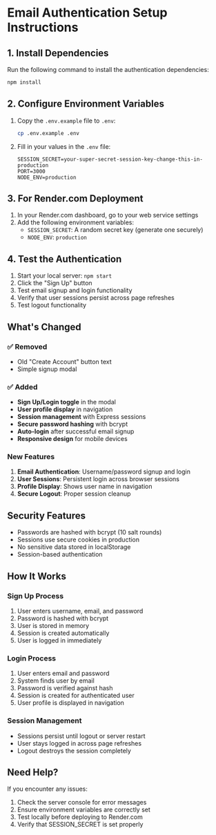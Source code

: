 # Email Authentication Setup Instructions

## 1. Install Dependencies
Run the following command to install the authentication dependencies:
```bash
npm install
```

## 2. Configure Environment Variables
1. Copy the `.env.example` file to `.env`:
   ```bash
   cp .env.example .env
   ```
2. Fill in your values in the `.env` file:
   ```env
   SESSION_SECRET=your-super-secret-session-key-change-this-in-production
   PORT=3000
   NODE_ENV=production
   ```

## 3. For Render.com Deployment
1. In your Render.com dashboard, go to your web service settings
2. Add the following environment variables:
   - `SESSION_SECRET`: A random secret key (generate one securely)
   - `NODE_ENV`: `production`

## 4. Test the Authentication
1. Start your local server: `npm start`
2. Click the "Sign Up" button
3. Test email signup and login functionality
4. Verify that user sessions persist across page refreshes
5. Test logout functionality

## What's Changed

### ✅ Removed
- Old "Create Account" button text
- Simple signup modal

### ✅ Added  
- **Sign Up/Login toggle** in the modal
- **User profile display** in navigation
- **Session management** with Express sessions
- **Secure password hashing** with bcrypt
- **Auto-login** after successful email signup
- **Responsive design** for mobile devices

### New Features
1. **Email Authentication**: Username/password signup and login
2. **User Sessions**: Persistent login across browser sessions
3. **Profile Display**: Shows user name in navigation
4. **Secure Logout**: Proper session cleanup

## Security Features
- Passwords are hashed with bcrypt (10 salt rounds)
- Sessions use secure cookies in production
- No sensitive data stored in localStorage
- Session-based authentication

## How It Works

### Sign Up Process
1. User enters username, email, and password
2. Password is hashed with bcrypt
3. User is stored in memory
4. Session is created automatically
5. User is logged in immediately

### Login Process
1. User enters email and password
2. System finds user by email
3. Password is verified against hash
4. Session is created for authenticated user
5. User profile is displayed in navigation

### Session Management
- Sessions persist until logout or server restart
- User stays logged in across page refreshes
- Logout destroys the session completely

## Need Help?
If you encounter any issues:
1. Check the server console for error messages
2. Ensure environment variables are correctly set
3. Test locally before deploying to Render.com
4. Verify that SESSION_SECRET is set properly
